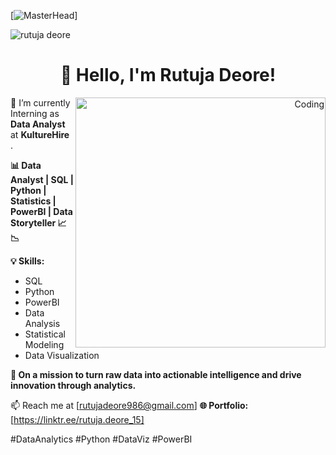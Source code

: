 [![MasterHead](https://media.licdn.com/dms/image/C4D12AQESj72-s5gEKg/article-cover_image-shrink_600_2000/0/1626753867110?e=2147483647&v=beta&t=Kf7YAuwZtyCGYLNch-Mgc5eOC-7h7uL_dnBAIgsAFRQ)]

<p align="left"> <img src="https://komarev.com/ghpvc/?username=rutujadeore&label=Profile%20views&color=0e75b6&style=flat" alt="rutuja deore" /> </p>


<h1 align="center">👋 Hello, I'm Rutuja Deore!</h1>

<p align="right">
  <img src="https://i.pinimg.com/originals/9d/cb/36/9dcb36579d4518b31451906466dc735d.gif" align="right" alt="Coding" width="400" />
</p>






🔭 I’m currently Interning as **Data Analyst** at **KultureHire** .

**📊 Data Analyst | SQL | Python | Statistics | PowerBI |  Data Storyteller 📈📉**




**💡 Skills:**
- SQL
- Python
- PowerBI
- Data Analysis
- Statistical Modeling
- Data Visualization

**🌱 On a mission to turn raw data into actionable intelligence and drive innovation through analytics.**


📫 Reach me at [rutujadeore986@gmail.com]
**🌐 Portfolio:** [https://linktr.ee/rutuja.deore_15]

#DataAnalytics #Python #DataViz #PowerBI

